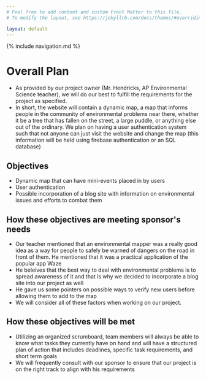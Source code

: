 ```yaml
---
# Feel free to add content and custom Front Matter to this file.
# To modify the layout, see https://jekyllrb.com/docs/themes/#overriding-theme-defaults

layout: default
---
```


{% include navigation.md %}

# Overall Plan

- As provided by our project owner (Mr. Hendricks, AP Environmental Science teacher), we will do our best to fulfill the requirements for the project as specified.
- In short, the website will contain a dynamic map, a map that informs people in the community of environmental problems near there, whether it be a tree that has fallen on the street, a large puddle, or anything else out of the ordinary. We plan on having a user authentication system such that not anyone can just visit the website and change the map (this information will be held using firebase authentication or an SQL database)

## Objectives

- Dynamic map that can have mini-events placed in by users
- User authentication
- Possible incorporation of a blog site with information on environmental issues and efforts to combat them

## How these objectives are meeting sponsor's needs

- Our teacher mentioned that an environmental mapper was a really good idea as a way for people to safely be warned of dangers on the road in front of them. He mentioned that it was a practical application of the popular app Waze
- He beleives that the best way to deal with environmental problems is to spread awareness of it and that is why we decided to incorporate a blog site into our project as well
- He gave us some pointers on possible ways to verify new users before allowing them to add to the map
- We will consider all of these factors when working on our project.

## How these objectives will be met

- Utilizing an organized scrumboard, team members will always be able to know what tasks they currently have on hand and will have a structured plan of action that includes deadlines, specific task requirements, and short term goals
- We will frequently consult with our sponsor to ensure that our project is on the right track to align with his requirements
